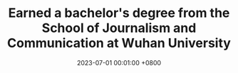 ---
title: Earned a bachelor's degree  from the School of Journalism and Communication at Wuhan University
date: 2023-07-01 00:01:00 +0800
---